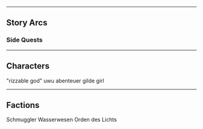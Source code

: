 

---
## Story Arcs



### Side Quests



---
## Characters

"rizzable god"
uwu abenteuer gilde girl


---
## Factions


Schmuggler
Wasserwesen
Orden des Lichts


